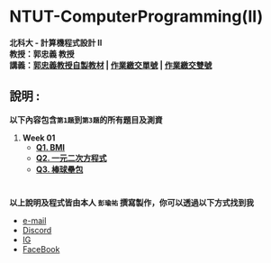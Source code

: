 # NTUT-ComputerProgramming(II)

**北科大 - 計算機程式設計 II**  
**教授：郭忠義 教授**  
**講義：[郭忠義教授自製教材](https://sites.google.com/mail.ntut.edu.tw/jong-yih-kuo/programming-design-ii) | [作業繳交單號](https://140.124.181.25/upload/Login) | [作業繳交雙號](https://140.124.181.26/upload/Login)**

## 說明 :

**以下內容包含`第1題`到`第3題`的所有題目及測資**

1. **Week 01**
   - **[Q1. BMI](./HomeWork/001/q001.md)**
   - **[Q2. 一元二次方程式](./HomeWork/003/q002.md)**
   - **[Q3. 棒球壘包](./HomeWork/003/q003.md)**

#

**以上說明及程式皆由本人 `彭瑜祐` 撰寫製作，你可以透過以下方式找到我**

- [e-mail](mailto:breezekaka66@gmail.com)
- [Discord](https://discord.com/users/723871702228140053)
- [IG](https://www.instagram.com/breeze._.0816/)
- [FaceBook](https://www.facebook.com/profile.php?id=100081836611463)
